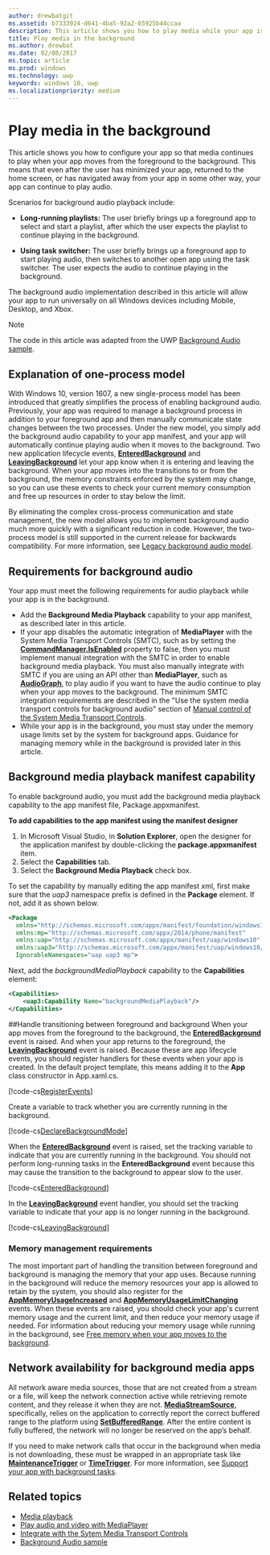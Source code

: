 ```yaml
---
author: drewbatgit
ms.assetid: b7333924-d641-4ba5-92a2-65925b44ccaa
description: This article shows you how to play media while your app is running in the background.
title: Play media in the background
ms.author: drewbat
ms.date: 02/08/2017
ms.topic: article
ms.prod: windows
ms.technology: uwp
keywords: windows 10, uwp
ms.localizationpriority: medium
---
```


# Play media in the background
This article shows you how to configure your app so that media continues to play when your app moves from the foreground to the background. This means that even after the user has minimized your app, returned to the home screen, or has navigated away from your app in some other way, your app can continue to play audio. 

Scenarios for background audio playback include:

-   **Long-running playlists:** The user briefly brings up a foreground app to select and start a playlist, after which the user expects the playlist to continue playing in the background.

-   **Using task switcher:** The user briefly brings up a foreground app to start playing audio, then switches to another open app using the task switcher. The user expects the audio to continue playing in the background.

The background audio implementation described in this article will allow your app to run universally on all Windows devices including Mobile, Desktop, and Xbox.

> [!NOTE]
> The code in this article was adapted from the UWP [Background Audio sample](http://go.microsoft.com/fwlink/p/?LinkId=800141).

## Explanation of one-process model
With Windows 10, version 1607, a new single-process model has been introduced that greatly simplifies the process of enabling background audio. Previously, your app was required to manage a background process in addition to your foreground app and then manually communicate state changes between the two processes. Under the new model, you simply add the background audio capability to your app manifest, and your app will automatically continue playing audio when it moves to the background. Two new application lifecycle events, [**EnteredBackground**](https://msdn.microsoft.com/library/windows/apps/Windows.ApplicationModel.Core.CoreApplication.EnteredBackground) and [**LeavingBackground**](https://msdn.microsoft.com/library/windows/apps/Windows.ApplicationModel.Core.CoreApplication.LeavingBackground) let your app know when it is entering and leaving the background. When your app moves into the transitions to or from the background, the memory constraints enforced by the system may change, so you can use these events to check your current memory consumption and free up resources in order to stay below the limit.

By eliminating the complex cross-process communication and state management, the new model allows you to implement background audio much more quickly with a significant reduction in code. However, the two-process model is still supported in the current release for backwards compatibility. For more information, see [Legacy background audio model](legacy-background-media-playback.md).

## Requirements for background audio
Your app must meet the following requirements for audio playback while your app is in the background.

* Add the **Background Media Playback** capability to your app manifest, as described later in this article.
* If your app disables the automatic integration of **MediaPlayer** with the System Media Transport Controls (SMTC), such as by setting the [**CommandManager.IsEnabled**](https://msdn.microsoft.com/library/windows/apps/Windows.Media.Playback.MediaPlaybackCommandManager.IsEnabled) property to false, then you must implement manual integration with the SMTC in order to enable background media playback. You must also manually integrate with SMTC if you are using an API other than **MediaPlayer**, such as  [**AudioGraph**](https://msdn.microsoft.com/library/windows/apps/Windows.Media.Audio.AudioGraph), to play audio if you want to have the audio continue to play when your app moves to the background. The minimum SMTC integration requirements are described in the "Use the system media transport controls for background audio" section of [Manual control of the System Media Transport Controls](system-media-transport-controls.md).
* While your app is in the background, you must stay under the memory usage limits set by the system for background apps. Guidance for managing memory while in the background is provided later in this article.

## Background media playback manifest capability
To enable background audio, you must add the background media playback capability to the app manifest file, Package.appxmanifest. 

**To add capabilities to the app manifest using the manifest designer**

1.  In Microsoft Visual Studio, in **Solution Explorer**, open the designer for the application manifest by double-clicking the **package.appxmanifest** item.
2.  Select the **Capabilities** tab.
3.  Select the **Background Media Playback** check box.

To set the capability by manually editing the app manifest xml, first make sure that the *uap3* namespace prefix is defined in the **Package** element. If not, add it as shown below.
```xml
<Package
  xmlns="http://schemas.microsoft.com/appx/manifest/foundation/windows10"
  xmlns:mp="http://schemas.microsoft.com/appx/2014/phone/manifest"
  xmlns:uap="http://schemas.microsoft.com/appx/manifest/uap/windows10"
  xmlns:uap3="http://schemas.microsoft.com/appx/manifest/uap/windows10/3"
  IgnorableNamespaces="uap uap3 mp">
```

Next, add the  *backgroundMediaPlayback* capability to the **Capabilities** element:
```xml
<Capabilities>
    <uap3:Capability Name="backgroundMediaPlayback"/>
</Capabilities>
```

##Handle transitioning between foreground and background
When your app moves from the foreground to the background, the [**EnteredBackground**](https://msdn.microsoft.com/library/windows/apps/Windows.ApplicationModel.Core.CoreApplication.EnteredBackground) event is raised. And when your app returns to the foreground, the [**LeavingBackground**](https://msdn.microsoft.com/library/windows/apps/Windows.ApplicationModel.Core.CoreApplication.LeavingBackground) event is raised. Because these are app lifecycle events, you should register handlers for these events when your app is created. In the default project template, this means adding it to the **App** class constructor in App.xaml.cs. 

[!code-cs[RegisterEvents](./code/BackgroundAudio_RS1/cs/App.xaml.cs#SnippetRegisterEvents)]

Create a variable to track whether you are currently running in the background.

[!code-cs[DeclareBackgroundMode](./code/BackgroundAudio_RS1/cs/App.xaml.cs#SnippetDeclareBackgroundMode)]

When the [**EnteredBackground**](https://msdn.microsoft.com/library/windows/apps/Windows.ApplicationModel.Core.CoreApplication.EnteredBackground) event is raised, set the tracking variable to indicate that you are currently running in the background. You should not perform long-running tasks in the **EnteredBackground** event because this may cause the transition to the background to appear slow to the user.

[!code-cs[EnteredBackground](./code/BackgroundAudio_RS1/cs/App.xaml.cs#SnippetEnteredBackground)]

In the [**LeavingBackground**](https://msdn.microsoft.com/library/windows/apps/Windows.ApplicationModel.Core.CoreApplication.LeavingBackground) event handler, you should set the tracking variable to indicate that your app is no longer running in the background.

[!code-cs[LeavingBackground](./code/BackgroundAudio_RS1/cs/App.xaml.cs#SnippetLeavingBackground)]

### Memory management requirements
The most important part of handling the transition between foreground and background is managing the memory that your app uses. Because running in the background will reduce the memory resources your app is allowed to retain by the system, you should also register for the [**AppMemoryUsageIncreased**](https://msdn.microsoft.com/library/windows/apps/Windows.System.MemoryManager.AppMemoryUsageIncreased) and [**AppMemoryUsageLimitChanging**](https://msdn.microsoft.com/library/windows/apps/Windows.System.MemoryManager.AppMemoryUsageLimitChanging) events. When these events are raised, you should check your app's current memory usage and the current limit, and then reduce your memory usage if needed. For information about reducing your memory usage while running in the background, see [Free memory when your app moves to the background](../launch-resume/reduce-memory-usage.md).

## Network availability for background media apps
All network aware media sources, those that are not created from a stream or a file, will keep the network connection active while retrieving remote content, and they release it when they are not. [**MediaStreamSource**](https://msdn.microsoft.com/library/windows/apps/Windows.Media.Core.MediaStreamSource), specifically, relies on the application to correctly report the correct buffered range to the platform using [**SetBufferedRange**](https://msdn.microsoft.com/library/windows/apps/dn282762). After the entire content is fully buffered, the network will no longer be reserved on the app’s behalf.

If you need to make network calls that occur in the background when media is not downloading, these must be wrapped in an appropriate task like [**MaintenanceTrigger**](https://msdn.microsoft.com/library/windows/apps/Windows.ApplicationModel.Background.MaintenanceTrigger) or [**TimeTrigger**](https://msdn.microsoft.com/library/windows/apps/Windows.ApplicationModel.Background.TimeTrigger). For more information, see [Support your app with background tasks](https://msdn.microsoft.com/windows/uwp/launch-resume/support-your-app-with-background-tasks).

## Related topics
* [Media playback](media-playback.md)
* [Play audio and video with MediaPlayer](play-audio-and-video-with-mediaplayer.md)
* [Integrate with the Sytem Media Transport Controls](integrate-with-systemmediatransportcontrols.md)
* [Background Audio sample](https://github.com/Microsoft/Windows-universal-samples/tree/master/Samples/BackgroundMediaPlayback)

 

 




